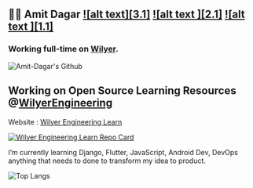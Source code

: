 ## 👨‍💻 Amit Dagar    [![alt text][3.1]](https://twitter.com/AMIT_DAGAR_1)  [![alt text ][2.1]](https://www.instagram.com/amitdagar311/)  [![alt text ][1.1]](https://www.linkedin.com/in/amit-dagar/)

### Working full-time on [Wilyer](https://wilyer.com).



![Amit-Dagar's Github](https://github-readme-stats-three-lac.vercel.app/api?username=Amit-Dagar&bg_color=45,00dcff,0017ff&title_color=fff&text_color=fff&show_icons=true&theme=radical&&count_private=true)

## Working on Open Source Learning Resources  @[WilyerEngineering](https://github.com/WilyerEngineering)
Website : [Wilyer Engineering Learn ](https://wilyerengineering.github.io/learn/)

[![Wilyer Engineering Learn Repo Card](https://github-readme-stats-three-lac.vercel.app/api/pin/?username=WilyerEngineering&repo=learn&theme=radical&bg_color=4,0017ff,00dcff&title_color=fff&text_color=fff)](https://github.com/WilyerEngineering/learn)


I’m currently learning Django, Flutter, JavaScript, Android Dev, DevOps anything that needs to done to transform my idea to product.

![Top Langs](https://github-readme-stats-three-lac.vercel.app/api/top-langs/?username=Amit-Dagar&hide=html&theme=radical&count_private=true)


